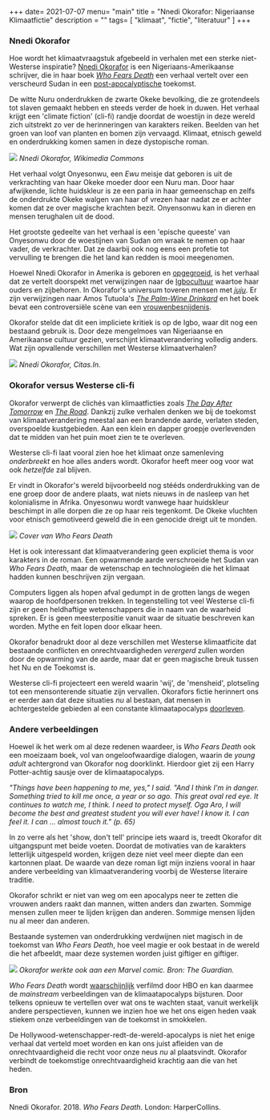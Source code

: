 +++
date= 2021-07-07
menu= "main"
title = "Nnedi Okorafor: Nigeriaanse Klimaatfictie"
description = ""
tags= [
    "klimaat",
	"fictie",
    "literatuur"
]
+++

### Nnedi Okorafor 

Hoe wordt het klimaatvraagstuk afgebeeld in verhalen met een sterke niet-Westerse inspiratie? [Nnedi Okorafor](https://en.wikipedia.org/wiki/Nnedi_Okorafor) is een Nigeriaans-Amerikaanse schrijver, die in haar boek [*Who Fears Death*](http://fantasyhotlist.blogspot.com/2010/08/excerpt-from-nnedi-okorafors-who-fears.html) een verhaal vertelt over een verscheurd Sudan in een [post-apocalyptische](https://www.de-klos.net/posts/paniek/) toekomst. 

De witte Nuru onderdrukken de zwarte Okeke bevolking, die ze grotendeels tot slaven gemaakt hebben en steeds verder de hoek in duwen. Het verhaal krijgt een 'climate fiction' (cli-fi) randje doordat de woestijn in deze wereld zich uitstrekt zo ver de herinneringen van karakters reiken. Beelden van het groen van loof van planten en bomen zijn vervaagd. Klimaat, etnisch geweld en onderdrukking komen samen in deze dystopische roman. 

![](https://upload.wikimedia.org/wikipedia/commons/thumb/f/f7/Nnedi_Okorafor_with_insects.jpg/640px-Nnedi_Okorafor_with_insects.jpg)
*Nnedi Okorafor, Wikimedia Commons*

Het verhaal volgt Onyesonwu, een *Ewu* meisje dat geboren is uit de verkrachting van haar Okeke moeder door een Nuru man. Door haar afwijkende, lichte huidskleur is ze een paria in haar gemeenschap en zelfs de onderdrukte Okeke walgen van haar of vrezen haar nadat ze er achter komen dat ze over magische krachten bezit. Onyensonwu kan in dieren en mensen terughalen uit de dood. 

Het grootste gedeelte van het verhaal is een 'epische queeste' van Onyesonwu door de woestijnen van Sudan om wraak te nemen op haar vader, de verkrachter. Dat ze daarbij ook nog eens een profetie tot vervulling te brengen die het land kan redden is mooi meegenomen.

Hoewel Nnedi Okorafor in Amerika is geboren en [opgegroeid](https://mosaicmagazine.org/nnedi-okorafor-interview/), is het verhaal dat ze vertelt doorspekt met verwijzingen naar de [Igbocultuur](https://www.igboguide.org/) waartoe haar ouders en zijbehoren. In Okorafor's universum toveren mensen met [*juju*](https://www.merriam-webster.com/dictionary/juju). Er zijn verwijzingen naar Amos Tutuola's [*The Palm-Wine Drinkard*](https://www.goodreads.com/book/show/944103.The_Palm_Wine_Drinkard) en het boek bevat een controversiële scène van een [vrouwenbesnijdenis](https://www.goodreads.com/author_blog_posts/1090064-a-review-of-who-fears-death-by-acclaimed-author-steven-barnes). 

Okorafor stelde dat dit een impliciete kritiek is op de Igbo, waar dit nog een bestaand gebruik is. Door deze mengelmoes van Nigeriaanse en Amerikaanse cultuur gezien, verschijnt klimaatverandering volledig anders. Wat zijn opvallende verschillen met Westerse klimaatverhalen?

![](https://citas.in/media/authors/none_0Gum3B4.jpeg)
*Nnedi Okorafor, Citas.In.*

### Okorafor versus Westerse cli-fi

Okorafor verwerpt de clichés van klimaatficties zoals [*The Day After Tomorrow*](https://www.youtube.com/watch?v=LFo67gEQVU4) en [*The Road*](https://www.youtube.com/watch?v=94KcI0gLq1A). Dankzij zulke verhalen denken we bij de toekomst van klimaatverandering meestal aan een brandende aarde, verlaten steden, overspoelde kustgebieden. Aan een klein en dapper groepje overlevenden dat te midden van het puin moet zien te te overleven. 

Westerse cli-fi laat vooral zien hoe het klimaat onze samenleving *onderbreekt* en hoe alles anders wordt. Okorafor heeft meer oog voor wat ook *hetzelfde* zal blijven. 

Er vindt in Okorafor's wereld bijvoorbeeld nog stééds onderdrukking van de ene groep door de andere plaats, wat niets nieuws in de nasleep van het kolonialisme in Afrika. Onyesonwu wordt vanwege haar huidskleur beschimpt in alle dorpen die ze op haar reis tegenkomt. De Okeke vluchten voor etnisch gemotiveerd geweld die in een genocide dreigt uit te monden. 

![](http://2.bp.blogspot.com/-cFFV78u2FGc/U9UPJ9lW2iI/AAAAAAAAC0g/NIAjf48TGlA/s1600/who+fears+death.jpg)
*Cover van Who Fears Death*

Het is ook interessant dat klimaatverandering geen expliciet thema is voor karakters in de roman. Een opwarmende aarde verschroeide het Sudan van *Who Fears Death*, maar de wetenschap en technologieën die het klimaat hadden kunnen beschrijven zijn vergaan. 

Computers liggen als hopen afval gedumpt in de grotten langs de wegen waarop de hoofdpersonen trekken. In tegenstelling tot veel Westerse cli-fi zijn er geen heldhaftige wetenschappers die in naam van de waarheid spreken. Er is geen meesterpositie vanuit waar de situatie beschreven kan worden. Mythe en feit lopen door elkaar heen. 

Okorafor benadrukt door al deze verschillen met Westerse klimaatficite dat bestaande conflicten en onrechtvaardigheden *verergerd* zullen worden door de opwarming van de aarde, maar dat er geen magische breuk tussen het Nu en de Toekomst is. 

Westerse cli-fi projecteert een wereld waarin 'wij', de 'mensheid', plotseling tot een mensonterende situatie zijn vervallen. Okorafors fictie herinnert ons er eerder aan dat deze situaties *nu* al bestaan, dat mensen in achtergestelde gebieden al een constante klimaatapocalyps [doorleven](https://www.vrt.be/vrtnws/nl/2021/04/30/hongersnood-madagaskar/). 

### Andere verbeeldingen

Hoewel ik het werk om al deze redenen waardeer, is *Who Fears Death* ook een moeizaam boek, vol van ongeloofwaardige dialogen, waarin de *young adult* achtergrond van Okorafor nog doorklinkt. Hierdoor giet zij een Harry Potter-achtig sausje over de klimaatapocalyps. 

*"Things have been happening to me, yes," I said. "And I think I'm in danger. Something tried to kill me once, a year or so ago. This great oval red eye. It continues to watch me, I think. I need to protect myself. *Oga* Aro, I will become the best and greatest student you will ever have! I know it. I can feel it. I can ... almost touch it." (p. 65)*

In zo verre als het 'show, don't tell' principe iets waard is, treedt Okorafor dit uitgangspunt met beide voeten. Doordat de motivaties van de karakters letterlijk uitgespeld worden, krijgen deze niet veel meer diepte dan een kartonnen plaat. De waarde van deze roman ligt mijn inziens vooral in haar andere verbeelding van klimaatverandering voorbij de Westerse literaire traditie. 

Okorafor schrikt er niet van weg om een apocalyps neer te zetten die vrouwen anders raakt dan mannen, witten anders dan zwarten. Sommige mensen zullen meer te lijden krijgen dan anderen. Sommige mensen lijden nu al meer dan anderen. 

Bestaande systemen van onderdrukking verdwijnen niet magisch in de toekomst van *Who Fears Death*, hoe veel magie er ook bestaat in de wereld die het afbeeldt, maar deze systemen worden juist giftiger en giftiger. 

![](https://i.guim.co.uk/img/media/f76c89afe1e7f90f8b0ed86a37b86cc9783f7b70/80_70_679_407/master/679.jpg?width=620&quality=85&auto=format&fit=max&s=90667ffdf5a1f4bfbec64af3d42bc540)
*Okorafor werkte ook aan een Marvel comic. Bron: The Guardian.*

*Who Fears Death* wordt [waarschijnlijk](https://winteriscoming.net/2021/02/18/tessa-thompson-joins-george-rr-martin-produce-who-fears-death-fantasy-hbo/) verfilmd door HBO en kan daarmee de *mainstream* verbeeldingen van de klimaatapocalyps bijsturen. Door telkens opnieuw te vertellen over wat ons te wachten staat, vanuit werkelijk andere perspectieven, kunnen we inzien hoe we het ons eigen heden vaak stiekem onze verbeeldingen van de toekomst in smokkelen. 

De Hollywood-wetenschapper-redt-de-wereld-apocalyps is niet het enige verhaal dat verteld moet worden en kan ons juist afleiden van de onrechtvaardigheid die recht voor onze neus *nu* al plaatsvindt. Okorafor verbindt de toekomstige onrechtvaardigheid krachtig aan die van het heden. 

### Bron

Nnedi Okorafor. 2018. *Who Fears Death*. London: HarperCollins.
